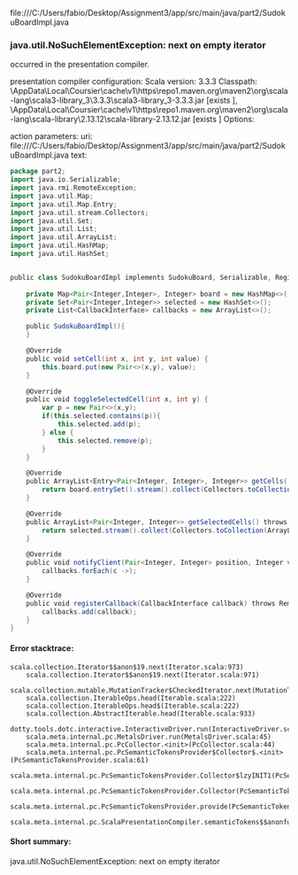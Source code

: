 file:///C:/Users/fabio/Desktop/Assignment3/app/src/main/java/part2/SudokuBoardImpl.java
### java.util.NoSuchElementException: next on empty iterator

occurred in the presentation compiler.

presentation compiler configuration:
Scala version: 3.3.3
Classpath:
<HOME>\AppData\Local\Coursier\cache\v1\https\repo1.maven.org\maven2\org\scala-lang\scala3-library_3\3.3.3\scala3-library_3-3.3.3.jar [exists ], <HOME>\AppData\Local\Coursier\cache\v1\https\repo1.maven.org\maven2\org\scala-lang\scala-library\2.13.12\scala-library-2.13.12.jar [exists ]
Options:



action parameters:
uri: file:///C:/Users/fabio/Desktop/Assignment3/app/src/main/java/part2/SudokuBoardImpl.java
text:
```scala
package part2;
import java.io.Serializable;
import java.rmi.RemoteException;
import java.util.Map;
import java.util.Map.Entry;
import java.util.stream.Collectors;
import java.util.Set;
import java.util.List;
import java.util.ArrayList;
import java.util.HashMap;
import java.util.HashSet;


public class SudokuBoardImpl implements SudokuBoard, Serializable, RegisterInterface, CallbackInterface{
    
    private Map<Pair<Integer,Integer>, Integer> board = new HashMap<>();
    private Set<Pair<Integer,Integer>> selected = new HashSet<>();
    private List<CallbackInterface> callbacks = new ArrayList<>();

    public SudokuBoardImpl(){
    }

    @Override
    public void setCell(int x, int y, int value) {
        this.board.put(new Pair<>(x,y), value);
    }

    @Override
    public void toggleSelectedCell(int x, int y) {
        var p = new Pair<>(x,y);
        if(this.selected.contains(p)){
            this.selected.add(p);
        } else {
            this.selected.remove(p);
        }
    }

    @Override
    public ArrayList<Entry<Pair<Integer, Integer>, Integer>> getCells() throws RemoteException {
        return board.entrySet().stream().collect(Collectors.toCollection(ArrayList::new));
    }

    @Override
    public ArrayList<Pair<Integer, Integer>> getSelectedCells() throws RemoteException {
        return selected.stream().collect(Collectors.toCollection(ArrayList::new));
    }

    @Override
    public void notifyClient(Pair<Integer, Integer> position, Integer value) throws RemoteException {
        callbacks.forEach(c ->);
    }

    @Override
    public void registerCallback(CallbackInterface callback) throws RemoteException {
        callbacks.add(callback);
    }
}

```



#### Error stacktrace:

```
scala.collection.Iterator$$anon$19.next(Iterator.scala:973)
	scala.collection.Iterator$$anon$19.next(Iterator.scala:971)
	scala.collection.mutable.MutationTracker$CheckedIterator.next(MutationTracker.scala:76)
	scala.collection.IterableOps.head(Iterable.scala:222)
	scala.collection.IterableOps.head$(Iterable.scala:222)
	scala.collection.AbstractIterable.head(Iterable.scala:933)
	dotty.tools.dotc.interactive.InteractiveDriver.run(InteractiveDriver.scala:168)
	scala.meta.internal.pc.MetalsDriver.run(MetalsDriver.scala:45)
	scala.meta.internal.pc.PcCollector.<init>(PcCollector.scala:44)
	scala.meta.internal.pc.PcSemanticTokensProvider$Collector$.<init>(PcSemanticTokensProvider.scala:61)
	scala.meta.internal.pc.PcSemanticTokensProvider.Collector$lzyINIT1(PcSemanticTokensProvider.scala:61)
	scala.meta.internal.pc.PcSemanticTokensProvider.Collector(PcSemanticTokensProvider.scala:61)
	scala.meta.internal.pc.PcSemanticTokensProvider.provide(PcSemanticTokensProvider.scala:90)
	scala.meta.internal.pc.ScalaPresentationCompiler.semanticTokens$$anonfun$1(ScalaPresentationCompiler.scala:110)
```
#### Short summary: 

java.util.NoSuchElementException: next on empty iterator